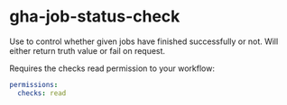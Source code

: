 # gha-job-status-check
Use to control whether given jobs have finished successfully or not.
Will either return truth value or fail on request.

Requires the checks read permission to your workflow:

```yaml
permissions:
  checks: read
```
